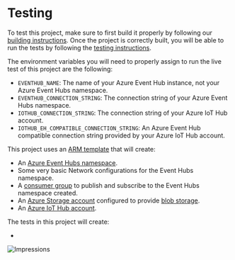 # Testing

To test this project, make sure to first build it properly by following our [building instructions](https://github.com/Azure/azure-sdk-for-js/blob/master/CONTRIBUTING.md#building). Once the project is correctly built, you will be able to run the tests by following the [testing instructions](https://github.com/Azure/azure-sdk-for-js/blob/master/CONTRIBUTING.md#testing).

The environment variables you will need to properly assign to run the live test of this project are the following:

- `EVENTHUB_NAME`: The name of your Azure Event Hub instance, not your Azure Event Hubs namespace.
- `EVENTHUB_CONNECTION_STRING`: The connection string of your Azure Event Hubs namespace.
- `IOTHUB_CONNECTION_STRING`: The connection string of your Azure IoT Hub account.
- `IOTHUB_EH_COMPATIBLE_CONNECTION_STRING`: An Azure Event Hub compatible connection string provided by your Azure IoT Hub account.

This project uses an [ARM template](https://github.com/Azure/azure-sdk-for-js/blob/master/sdk/servicebus/test-resources.json) that will create:

- An [Azure Event Hubs namespace](https://docs.microsoft.com/en-us/azure/event-hubs/event-hubs-features#namespace).
- Some very basic Network configurations for the Event Hubs namespace.
- A [consumer group](https://docs.microsoft.com/en-us/azure/event-hubs/event-hubs-features#consumer-groups) to publish and subscribe to the Event Hubs namespace created.
- An [Azure Storage account](https://docs.microsoft.com/en-us/azure/storage/common/storage-account-overview) configured to provide [blob storage](https://docs.microsoft.com/en-us/azure/storage/blobs/storage-blobs-introduction#blob-storage-resources).
- An [Azure IoT Hub account](https://docs.microsoft.com/en-us/azure/iot-hub/about-iot-hub).

The tests in this project will create:

- 

![Impressions](https://azure-sdk-impressions.azurewebsites.net/api/impressions/azure-sdk-for-js%2Fsdk%2Feventhub%2Fevent-hubs%2Ftest%2FREADME.png)
